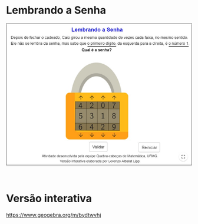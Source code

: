 # Lembrando a Senha
![](preview.png)

<br>

# Versão interativa

https://www.geogebra.org/m/bydtwvhj